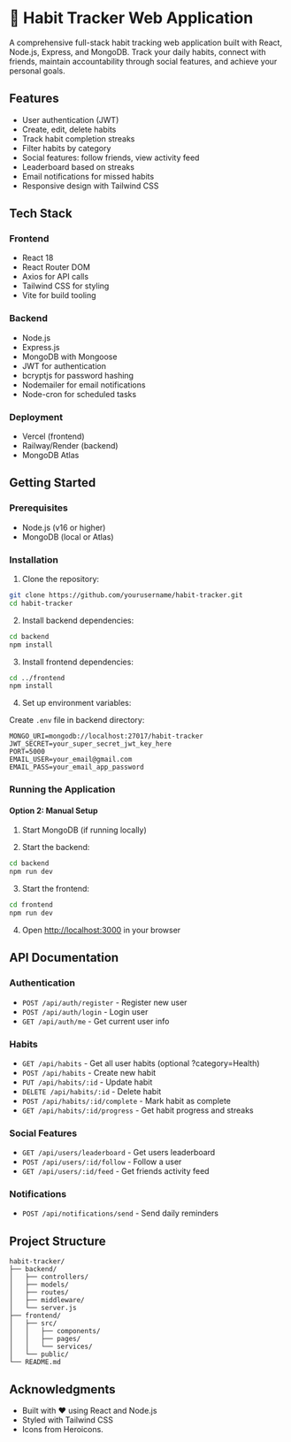 # 🎯 Habit Tracker Web Application

A comprehensive full-stack habit tracking web application built with React, Node.js, Express, and MongoDB. Track your daily habits, connect with friends, maintain accountability through social features, and achieve your personal goals.

## Features

-  User authentication (JWT)
-  Create, edit, delete habits
-  Track habit completion streaks
-  Filter habits by category
-  Social features: follow friends, view activity feed
-  Leaderboard based on streaks
-  Email notifications for missed habits
-  Responsive design with Tailwind CSS

## Tech Stack

### Frontend
- React 18
- React Router DOM
- Axios for API calls
- Tailwind CSS for styling
- Vite for build tooling

### Backend
- Node.js
- Express.js
- MongoDB with Mongoose
- JWT for authentication
- bcryptjs for password hashing
- Nodemailer for email notifications
- Node-cron for scheduled tasks

### Deployment
- Vercel (frontend)
- Railway/Render (backend)
- MongoDB Atlas

## Getting Started

### Prerequisites
- Node.js (v16 or higher)
- MongoDB (local or Atlas)

### Installation

1. Clone the repository:
```bash
git clone https://github.com/yourusername/habit-tracker.git
cd habit-tracker
```

2. Install backend dependencies:
```bash
cd backend
npm install
```

3. Install frontend dependencies:
```bash
cd ../frontend
npm install
```

4. Set up environment variables:

Create `.env` file in backend directory:
```env
MONGO_URI=mongodb://localhost:27017/habit-tracker
JWT_SECRET=your_super_secret_jwt_key_here
PORT=5000
EMAIL_USER=your_email@gmail.com
EMAIL_PASS=your_email_app_password
```

### Running the Application

#### Option 2: Manual Setup

1. Start MongoDB (if running locally)

2. Start the backend:
```bash
cd backend
npm run dev
```

3. Start the frontend:
```bash
cd frontend
npm run dev
```

4. Open [http://localhost:3000](http://localhost:3000) in your browser

## API Documentation

### Authentication
- `POST /api/auth/register` - Register new user
- `POST /api/auth/login` - Login user
- `GET /api/auth/me` - Get current user info

### Habits
- `GET /api/habits` - Get all user habits (optional ?category=Health)
- `POST /api/habits` - Create new habit
- `PUT /api/habits/:id` - Update habit
- `DELETE /api/habits/:id` - Delete habit
- `POST /api/habits/:id/complete` - Mark habit as complete
- `GET /api/habits/:id/progress` - Get habit progress and streaks

### Social Features
- `GET /api/users/leaderboard` - Get users leaderboard
- `POST /api/users/:id/follow` - Follow a user
- `GET /api/users/:id/feed` - Get friends activity feed

### Notifications
- `POST /api/notifications/send` - Send daily reminders

## Project Structure

```
habit-tracker/
├── backend/
│   ├── controllers/
│   ├── models/
│   ├── routes/
│   ├── middleware/
│   └── server.js
├── frontend/
│   ├── src/
│   │   ├── components/
│   │   ├── pages/
│   │   └── services/
│   └── public/
└── README.md
```
## Acknowledgments

- Built with ❤️ using React and Node.js
- Styled with Tailwind CSS
- Icons from Heroicons.